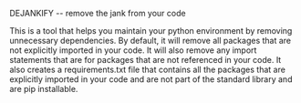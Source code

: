 DEJANKIFY -- remove the jank from your code

This is a tool that helps you maintain your python environment by removing unnecessary dependencies.
By default, it will remove all packages that are not explicitly imported in your code.
It will also remove any import statements that are for packages that are not referenced in your code.
It also creates a requirements.txt file that contains all the packages that are explicitly imported in your code
and are not part of the standard library and are pip installable.
